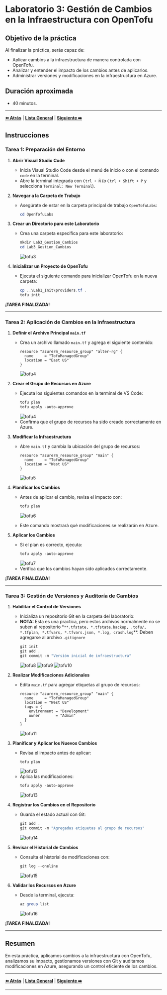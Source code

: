 # Laboratorio 3: Gestión de Cambios en la Infraestructura con OpenTofu

## Objetivo de la práctica

Al finalizar la práctica, serás capaz de:

- Aplicar cambios a la infraestructura de manera controlada con OpenTofu.
- Analizar y entender el impacto de los cambios antes de aplicarlos.
- Administrar versiones y modificaciones en la infraestructura en Azure.

## Duración aproximada
- 40 minutos.

---

**[⬅️ Atrás](https://netec-mx.github.io/OPE_TOF_EES1/Cap%C3%ADtulo2/lab2.html)** | **[Lista General](https://netec-mx.github.io/README.md)** | **[Siguiente ➡️](https://netec-mx.github.io/OPE_TOF_EES1/Cap%C3%ADtulo4/lab4.html)**

## Instrucciones

### Tarea 1: Preparación del Entorno

1. **Abrir Visual Studio Code**
   - Inicia Visual Studio Code desde el menú de inicio o con el comando `code` en la terminal.
   - Abre la terminal integrada con `Ctrl + Ñ` (o `Ctrl + Shift + P` y selecciona `Terminal: New Terminal`).

2. **Navegar a la Carpeta de Trabajo**
   - Asegúrate de estar en la carpeta principal de trabajo `OpenTofuLabs`:
     ```powershell
     cd OpenTofuLabs
     ```

3. **Crear un Directorio para este Laboratorio**
   - Crea una carpeta específica para este laboratorio:
     ```powershell
     mkdir Lab3_Gestion_Cambios
     cd Lab3_Gestion_Cambios
     ```
     ![tofu3](../images/lab3/img1.png)

4. **Inicializar un Proyecto de OpenTofu**
   - Ejecuta el siguiente comando para inicializar OpenTofu en la nueva carpeta:
     ```powershell
     cp ..\Lab1_Init\providers.tf .
     tofu init
     ```

**¡TAREA FINALIZADA!**

---

### Tarea 2: Aplicación de Cambios en la Infraestructura

1. **Definir el Archivo Principal `main.tf`**
   - Crea un archivo llamado `main.tf` y agrega el siguiente contenido:
     ```hcl
     resource "azurerm_resource_group" "alter-rg" {
       name     = "TofuManagedGroup"
       location = "East US"
     }
     ```
     ![tofu4](../images/lab3/img2.png)

2. **Crear el Grupo de Recursos en Azure**
   - Ejecuta los siguientes comandos en la terminal de VS Code:
     ```powershell
     tofu plan
     tofu apply -auto-approve
     ```
     ![tofu4](../images/lab3/img3.png)
   - Confirma que el grupo de recursos ha sido creado correctamente en Azure.

3. **Modificar la Infraestructura**
   - Abre `main.tf` y cambia la ubicación del grupo de recursos:
     ```hcl
     resource "azurerm_resource_group" "main" {
       name     = "TofuManagedGroup"
       location = "West US"
     }
     ```
     ![tofu5](../images/lab3/img4.png)

4. **Planificar los Cambios**
   - Antes de aplicar el cambio, revisa el impacto con:
     ```powershell
     tofu plan
     ```
     ![tofu6](../images/lab3/img5.png)

   - Este comando mostrará qué modificaciones se realizarán en Azure.

5. **Aplicar los Cambios**
   - Si el plan es correcto, ejecuta:
     ```powershell
     tofu apply -auto-approve
     ```
     ![tofu7](../images/lab3/img6.png)
   - Verifica que los cambios hayan sido aplicados correctamente.

**¡TAREA FINALIZADA!**

---

### Tarea 3: Gestión de Versiones y Auditoría de Cambios

1. **Habilitar el Control de Versiones**
   - Inicializa un repositorio Git en la carpeta del laboratorio:
   - **NOTA:** Esta es una practica, pero estos archivos normalmente no se suben al repositorio *`**.tfstate, *.tfstate.backup, .tofu/, *.tfplan, *.tfvars, *.tfvars.json, *.log, crash.log`**. Deben agregarse al archivo `.gitignore`
     ```powershell
     git init
     git add .
     git commit -m "Versión inicial de infraestructura"
     ```
     ![tofu8](../images/lab3/img7.png)
     ![tofu9](../images/lab3/img8.png)
     ![tofu10](../images/lab3/img9.png)

2. **Realizar Modificaciones Adicionales**
   - Edita `main.tf` para agregar etiquetas al grupo de recursos:
     ```hcl
     resource "azurerm_resource_group" "main" {
       name     = "TofuManagedGroup"
       location = "West US"
       tags = {
         environment = "Development"
         owner       = "Admin"
       }
     }
     ```
     ![tofu11](../images/lab3/img10.png)

3. **Planificar y Aplicar los Nuevos Cambios**
   - Revisa el impacto antes de aplicar:
     ```powershell
     tofu plan
     ```
     ![tofu12](../images/lab3/img11.png)
   - Aplica las modificaciones:
     ```powershell
     tofu apply -auto-approve
     ```
     ![tofu13](../images/lab3/img12.png)

4. **Registrar los Cambios en el Repositorio**
   - Guarda el estado actual con Git:
     ```powershell
     git add .
     git commit -m "Agregadas etiquetas al grupo de recursos"
     ```
     ![tofu14](../images/lab3/img13.png)

5. **Revisar el Historial de Cambios**
   - Consulta el historial de modificaciones con:
     ```powershell
     git log --oneline
     ```
     ![tofu15](../images/lab3/img14.png)

6. **Validar los Recursos en Azure**
   - Desde la terminal, ejecuta:
     ```powershell
     az group list
     ```
     ![tofu16](../images/lab3/img15.png)

**¡TAREA FINALIZADA!**

---

## Resumen

En esta práctica, aplicamos cambios a la infraestructura con OpenTofu, analizamos su impacto, gestionamos versiones con Git y auditamos modificaciones en Azure, asegurando un control eficiente de los cambios.

---

**[⬅️ Atrás](https://netec-mx.github.io/OPE_TOF_EES1/Cap%C3%ADtulo2/lab2.html)** | **[Lista General](https://netec-mx.github.io/README.md)** | **[Siguiente ➡️](https://netec-mx.github.io/OPE_TOF_EES1/Cap%C3%ADtulo4/lab4.html)**

---